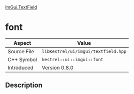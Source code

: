 [ImGui.TextField](index)
# font
| Aspect | Value |
| --- | --- |
| Source File | `libKestrel/ui/imgui/textfield.hpp` |
| C++ Symbol | `kestrel::ui::imgui::font` |
| Introduced | Version 0.8.0 |
## Description

